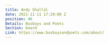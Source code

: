 ```yaml
---
title: Andy Shallal
date: 2021-11-11 17:29:00 Z
position: 46
Details: Busboys and Poets
Section: board
Link: https://www.busboysandpoets.com/about/
---
```


